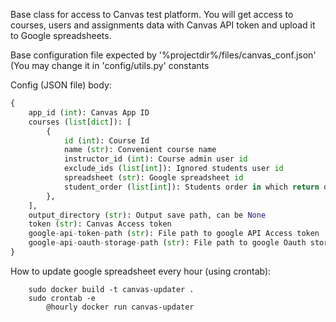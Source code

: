 Base class for access to Canvas test platform.
You will get access to courses, users and assignments data with Canvas API token and upload it to Google spreadsheets.

Base configuration file expected by '%projectdir%/files/canvas_conf.json'
(You may change it in 'config/utils.py' constants

Config (JSON file) body:
```python
{
    app_id (int): Canvas App ID
    courses (list[dict]): [
        {
            id (int): Course Id
            name (str): Convenient course name
            instructor_id (int): Course admin user id
            exclude_ids (list[int]): Ignored students user id
            spreadsheet (str): Google spreadsheet id
            student_order (list[int]): Students order in which return data, can be None
        },
    ],
    output_directory (str): Output save path, can be None
    token (str): Canvas Access token
    google-api-token-path (str): File path to google API Access token
    google-api-oauth-storage-path (str): File path to google Oauth storage json
}
```

How to update google spreadsheet every hour (using crontab):
```console
    sudo docker build -t canvas-updater .
    sudo crontab -e
        @hourly docker run canvas-updater
```
